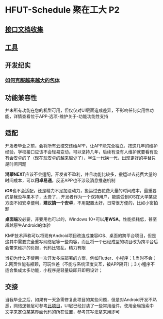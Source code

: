 # HFUT-Schedule 聚在工大 P2
## [接口文档收集](/docs/API.md)

## [工具](/tools)

## 开发纪实
### [如何克服越来越大的包体](/docs/ARTICLE.md)

## 功能兼容性
并未所有功能在您的机型可用，但仅仅对UI层面造成差异，不影响任何实用性功能，详情查看位于APP-选项-维护关于-功能功能性支持


## 适配

开发者毕业之前，会将所有云控交还给APP，让APP能完全独立，按这几年的维护经验，学校接口应该不会轻易变动，可以坚持几年，后续有没有人维护就要看有没有会安卓的了（现在玩安卓的越来越少了），学生一代换一代，出现更好的平替只是时间问题

**鸿蒙NEXT**应该不会适配，开发者不盈利，并且功能比较多，搬运过去花费大量的时间成本，可以**用卓易通**，反正APP也不涉及消息推送机制

**iOS**也不会适配，还是精力不足加没动力，搬运过去花费大量的时间成本，最重要的是我没苹果本子，太贵了... 开发者作为一个双持用户，能感受到iOS在大学某些方面不如安卓便利，**建议搞一个安卓**，不用配置太好，日常很方便的，比如小窗拍题

**桌面端**没必要，非要用也可以的，Windows 10+可以**用WSA**，性能损耗低，甚至超越原生Android的体验

KMP技术声称可以将现有Android项目改造成兼容iOS、桌面的跨平台项目，但是这其中需要完全重写网络层等一些内容，而且将一个已经成型的项目改为跨平台后会带来维护的负担，代码比较乱，精力有限

当初为什么不使用一次开发多端部署的方案，例如Flutter、小程序：1.当时不会；2.网页性能有瓶颈，可玩性差（不能与系统深度交互，被APP隔开）；3.小程序不适合集成太多功能，小程序是轻量级即开即用设计；

## 交接
当我毕业之后，如果有一天急需修复此项目的某些问题，但是对Android开发不熟悉，网络逻辑层可参考[此项目](https://github.com/Chiu-xaH/My-Standard-Android-Network)，UI层已经封装了一些常用组件，使用全局搜索中文字来定位某某界面代码的所在位置，参考其写法拿来用即可


